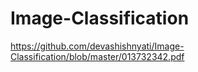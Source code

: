 # Image-Classification


https://github.com/devashishnyati/Image-Classification/blob/master/013732342.pdf
